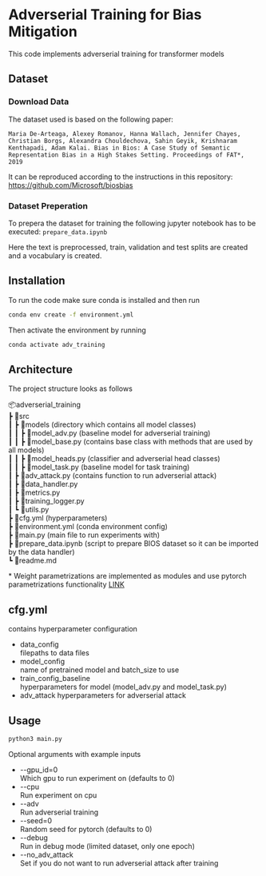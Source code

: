 # Adverserial Training for Bias Mitigation

This code implements adverserial training for transformer models

## Dataset

### Download Data

The dataset used is based on the following paper:

```
Maria De-Arteaga, Alexey Romanov, Hanna Wallach, Jennifer Chayes, Christian Borgs, Alexandra Chouldechova, Sahin Geyik, Krishnaram Kenthapadi, Adam Kalai. Bias in Bios: A Case Study of Semantic Representation Bias in a High Stakes Setting. Proceedings of FAT*, 2019
```

It can be reproduced according to the instructions in this repository: https://github.com/Microsoft/biosbias

### Dataset Preperation

To prepera the dataset for training the following jupyter notebook has to be executed: `prepare_data.ipynb`

Here the text is preprocessed, train, validation and test splits are created and a vocabulary is created.

## Installation

To run the code make sure conda is installed and then run

```bash
conda env create -f environment.yml
```

Then activate the environment by running

```bash
conda activate adv_training
```

## Architecture

The project structure looks as follows

📦adverserial_training \
 ┣ 📂src \
 ┃ ┣ 📂models (directory which contains all model classes)\
 ┃ ┃ ┣ 📜model_adv.py (baseline model for adverserial training) \
 ┃ ┃ ┣ 📜model_base.py (contains base class with methods that are used by all models) \
 ┃ ┃ ┣ 📜model_heads.py (classifier and adverserial head classes) \
 ┃ ┃ ┣ 📜model_task.py (baseline model for task training) \
 ┃ ┣ 📜adv_attack.py (contains function to run adverserial attack) \
 ┃ ┣ 📜data_handler.py \
 ┃ ┣ 📜metrics.py \
 ┃ ┣ 📜training_logger.py \
 ┃ ┗ 📜utils.py \
 ┣ 📜cfg.yml (hyperparameters)\
 ┣ 📜environment.yml (conda environment config)\
 ┣ 📜main.py (main file to run experiments with)\
 ┣ 📜prepare_data.ipynb (script to prepare BIOS dataset so it can be imported by the data handler)\
 ┗ 📜readme.md

\* Weight parametrizations are implemented as modules and use pytorch parametrizations functionality [LINK](https://pytorch.org/tutorials/intermediate/parametrizations.html)

## cfg.yml

contains hyperparameter configuration

* data_config \
filepaths to data files
* model_config \
name of pretrained model and batch_size to use
* train_config_baseline \
hyperparameters for model (model_adv.py and model_task.py)
* adv_attack
hyperparameters for adverserial attack

## Usage

```bash
python3 main.py
```

Optional arguments with example inputs

* --gpu_id=0 \
Which gpu to run experiment on (defaults to 0)
* --cpu \
Run experiment on cpu
* --adv \
Run adverserial training
* --seed=0 \
Random seed for pytorch (defaults to 0)
* --debug \
Run in debug mode (limited dataset, only one epoch)
* --no_adv_attack \
Set if you do not want to run adverserial attack after training
